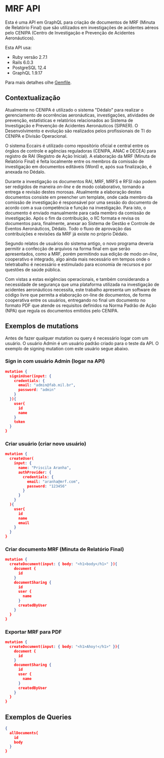 # MRF API

Esta é uma API em GraphQL para criação de documentos de MRF (Minuta de Relatório Final) que são utilizados em investigações de acidentes aéreos pelo CENIPA (Centro de Investigação e Prevenção de Acidentes Aeronáuticos).

Esta API usa:

* Ruby versão 2.7.1
* Rails 6.0.3
* PostgreSQL 12.4
* GraphQL 1.9.17

Para mais detalhes olhe [Gemfile](Gemfile).

## Contextualização
Atualmente no CENIPA é utilizado o sistema "Dédalo"  para realizar o  gerenciamento de ocorrências aeronáuticas, investigações, atividades de prevenção, estatísticas e relatórios relacionados ao Sistema de Investigação e Prevenção de Acidentes Aeronáuticos (SIPAER). O Desenvolvimento e evolução são realizados pelos profissionais de TI do CENIPA e Divisão Operacional.

O sistema Eccairs é utilizado como repositório oficial e central entre os órgãos de controle e agências reguladoras (CENIPA, ANAC e DECEA) para registro de RAI (Registro de Ação Inicial).
A elaboração da MRF (Minuta de Relatório Final) é feita localmente entre os membros da comissão de investigação em documentos editáveis (Word) e, após sua finalização, é anexada no Dédalo. 

Durante a investigação os documentos RAI, MRF, MRFS e RFSI não podem ser
redigidos de maneira _on-line_ e de modo colaborativo, tornando a entrega e revisão destes
morosas. Atualmente a elaboração destes documentos consiste em preencher um template, onde
cada membro da comissão de investigação é responsável por uma sessão do documento de
acordo com a sua competência e função na investigação. Para isto, o documento é enviado
manualmente para cada membro da comissão de investigação. Após o fim da contribuição, o
IIC formata e revisa os documentos para, finalmente, anexar ao Sistema de Gestão e Controle
de Eventos Aeronáuticos, Dédalo. Todo o fluxo de aprovação das contribuições e revisões da
MRF já existe no próprio Dédalo.

Segundo relatos de usuários do sistema antigo, o novo programa deveria permitir
a confecção de arquivos na forma final em que serão apresentados, como a MRF, porém
permitindo sua edição de modo _on-line_, cooperativo e integrado, algo ainda mais necessário em
tempos onde o teletrabalho é necessário e estimulado para economia de recursos e por questões
de saúde pública.

Com vistas a estas exigências operacionais, e também considerando a
necessidade de segurança que uma plataforma utilizada na investigação de acidentes
aeronáuticos necessita, este trabalho apresenta um software de código livre que permita a
elaboração on-line de documentos, de forma cooperativa entre os usuários, entregando no final
um documento no formato PDF que atende os requisitos definidos na Norma Padrão de Ação
(NPA) que regula os documentos emitidos pelo CENIPA.
## Exemplos de mutations
Antes de fazer qualquer mutation ou query é necessário logar com um usuário. O usuário Admin é um usuário padrão criado para o teste da API. O exemplo de signing mutation com este usuário segue abaixo.
### Sign in com usuário Admin (logar na API)
```json
mutation {
  signinUser(input: {
    credentials: {
      email: "admin@fab.mil.br",
      password: "admin"
    }
  }){
    user{
      id
      name
    }
    token
  }
}
```
### Criar usuário (criar novo usuário)
```json
mutation {
  createUser(
    input: {
      name: "Priscila Aranha",
      authProvider: {
        credentials: {
          email: "aranha@mrf.com",
          password: "123456"
        }
      }
    }
  ){
    user{
      id
      name
      email
    }
  }
}
```
### Criar documento MRF (Minuta de Relatório Final)
```json
mutation {
  createDocument(input: { body: "<h1>body</h1>" }){
    document {
      id
    }
    documentSharing {
      id
      user {
        name
      }
      createdByUser
    }
  }
}
```
### Exportar MRF para PDF
```json
mutation {
  createDocument(input: { body: "<h1>Ahoy!</h1>" }){
    document {
      id
    }
    documentSharing {
      id
      user {
        name
      }
      createdByUser
    }
  }
}
```

## Exemplos de Queries
```json
{
  allDocuments{
    id
    body
  }
}

```
